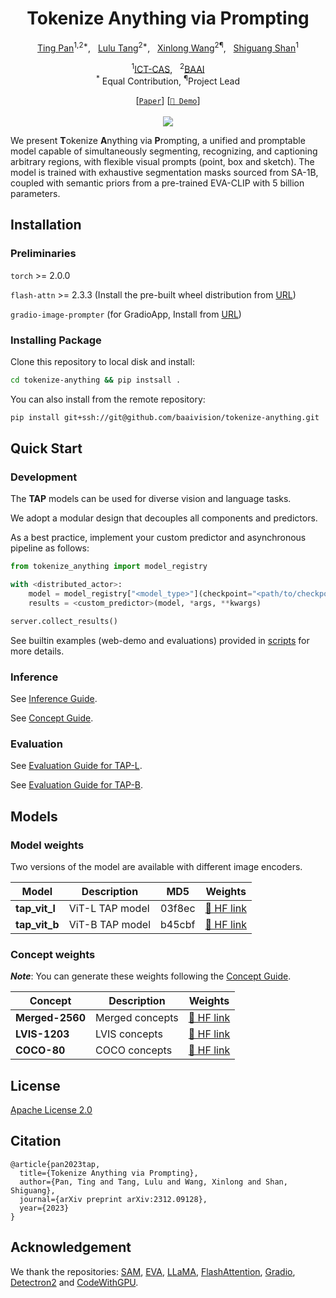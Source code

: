 <div align="center">

<h1>Tokenize Anything via Prompting</h1>

[Ting Pan](https://github.com/PhyscalX/)<sup>1,2*</sup>, &nbsp; [Lulu Tang](https://github.com/lulutang0608)<sup>2*</sup>, &nbsp; [Xinlong Wang](https://www.xloong.wang/)<sup>2¶</sup>, &nbsp; [Shiguang Shan](https://scholar.google.com/citations?user=Vkzd7MIAAAAJ&hl=en)<sup>1</sup>

<sup>1</sup>[ICT-CAS](http://english.ict.cas.cn/), &nbsp; <sup>2</sup>[BAAI](https://www.baai.ac.cn/english.html)<br>
<sup>*</sup> Equal Contribution, <sup>¶</sup>Project Lead

[[`Paper`](https://arxiv.org/pdf/2312.09128.pdf)] [[`🤗 Demo`](https://huggingface.co/spaces/BAAI/tokenize-anything)]
<br><br><image src="assets/model_overview.png"/>

</div>

We present **T**okenize **A**nything via **P**rompting, a unified and promptable model capable of simultaneously segmenting, recognizing, and captioning arbitrary regions, with flexible visual prompts (point, box and sketch). The model is trained with exhaustive segmentation masks sourced from SA-1B, coupled with semantic priors from a pre-trained EVA-CLIP with 5 billion parameters.

## Installation

### Preliminaries

``torch``      >= 2.0.0

``flash-attn`` >= 2.3.3 (Install the pre-built wheel distribution from [URL](https://github.com/Dao-AILab/flash-attention/releases))

``gradio-image-prompter`` (for GradioApp, Install from [URL](https://github.com/PhyscalX/gradio-image-prompter))

### Installing Package

Clone this repository to local disk and install:

```bash
cd tokenize-anything && pip instsall .
```

You can also install from the remote repository: 

```bash
pip install git+ssh://git@github.com/baaivision/tokenize-anything.git
```

## Quick Start

### Development

The **TAP** models can be used for diverse vision and language tasks. 

We adopt a modular design that decouples all components and predictors.

As a best practice, implement your custom predictor and asynchronous pipeline as follows:

```python
from tokenize_anything import model_registry

with <distributed_actor>:
    model = model_registry["<model_type>"](checkpoint="<path/to/checkpoint>")
    results = <custom_predictor>(model, *args, **kwargs)

server.collect_results()
```

See builtin examples (web-demo and evaluations) provided in [scripts](scripts/) for more details.

### Inference

See [Inference Guide](notebooks/inference.ipynb).

See [Concept Guide](notebooks/concept.ipynb).

### Evaluation

See [Evaluation Guide for TAP-L](notebooks/evaluation_tap_vit_l.ipynb).

See [Evaluation Guide for TAP-B](notebooks/evaluation_tap_vit_b.ipynb).

## Models

### Model weights

Two versions of the model are available with different image encoders.

| Model | Description | MD5 | Weights |
| ----- | ------------| ----| ------ |
| **tap_vit_l** | ViT-L TAP model | 03f8ec | [🤗 HF link](https://huggingface.co/BAAI/tokenize-anything/blob/main/models/tap_vit_l_03f8ec.pkl) |
| **tap_vit_b** | ViT-B TAP model | b45cbf | [🤗 HF link](https://huggingface.co/BAAI/tokenize-anything/blob/main/models/tap_vit_b_b45cbf.pkl) |

### Concept weights

***Note***: You can generate these weights following the [Concept Guide](notebooks/concept.ipynb).

| Concept | Description | Weights |
| ------- | ------------| ------ |
| **Merged-2560** | Merged concepts | [🤗 HF link](https://huggingface.co/BAAI/tokenize-anything/blob/main/concepts/merged_2560.pkl) |
| **LVIS-1203**   | LVIS concepts | [🤗 HF link](https://huggingface.co/BAAI/tokenize-anything/blob/main/models/lvis_1203.pkl) |
| **COCO-80**   | COCO concepts  | [🤗 HF link](https://huggingface.co/BAAI/tokenize-anything/blob/main/models/coco_80.pkl) |

## License
[Apache License 2.0](LICENSE)

## Citation

```
@article{pan2023tap,
  title={Tokenize Anything via Prompting},
  author={Pan, Ting and Tang, Lulu and Wang, Xinlong and Shan, Shiguang},
  journal={arXiv preprint arXiv:2312.09128},
  year={2023}
}
```

## Acknowledgement

We thank the repositories: [SAM](https://github.com/facebookresearch/segment-anything), [EVA](https://github.com/baaivision/EVA), [LLaMA](https://github.com/facebookresearch/llama), [FlashAttention](https://github.com/Dao-AILab/flash-attention), [Gradio](https://github.com/gradio-app/gradio), [Detectron2](https://github.com/facebookresearch/detectron2) and [CodeWithGPU](https://github.com/seetacloud/codewithgpu).
